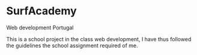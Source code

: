 # SurfAcademy
Web development Portugal

This is a school project in the class web development, I have thus followed the guidelines the school assignment required of me. 

